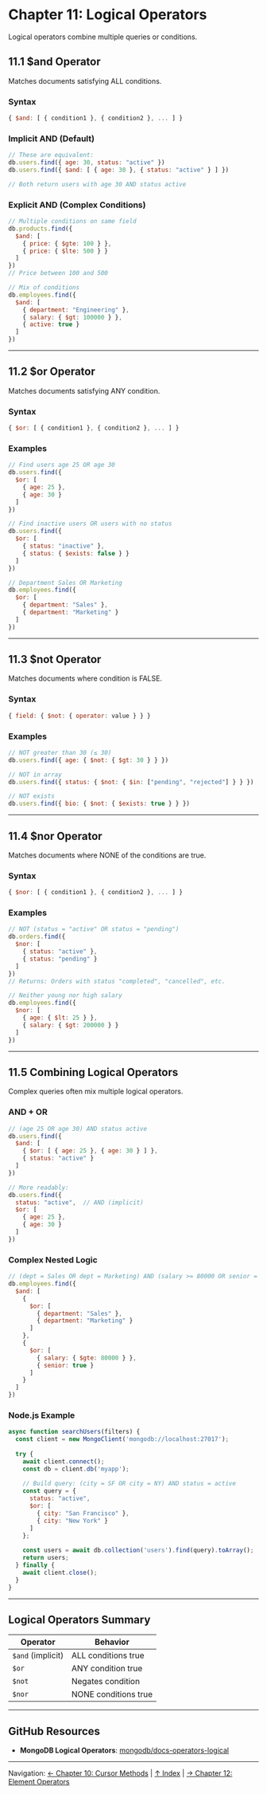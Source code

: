 # Chapter 11: Logical Operators

Logical operators combine multiple queries or conditions.

## 11.1 $and Operator

Matches documents satisfying ALL conditions.

### **Syntax**

```javascript
{ $and: [ { condition1 }, { condition2 }, ... ] }
```

### **Implicit AND (Default)**

```javascript
// These are equivalent:
db.users.find({ age: 30, status: "active" })
db.users.find({ $and: [ { age: 30 }, { status: "active" } ] })

// Both return users with age 30 AND status active
```

### **Explicit AND (Complex Conditions)**

```javascript
// Multiple conditions on same field
db.products.find({
  $and: [
    { price: { $gte: 100 } },
    { price: { $lte: 500 } }
  ]
})
// Price between 100 and 500

// Mix of conditions
db.employees.find({
  $and: [
    { department: "Engineering" },
    { salary: { $gt: 100000 } },
    { active: true }
  ]
})
```

---

## 11.2 $or Operator

Matches documents satisfying ANY condition.

### **Syntax**

```javascript
{ $or: [ { condition1 }, { condition2 }, ... ] }
```

### **Examples**

```javascript
// Find users age 25 OR age 30
db.users.find({
  $or: [
    { age: 25 },
    { age: 30 }
  ]
})

// Find inactive users OR users with no status
db.users.find({
  $or: [
    { status: "inactive" },
    { status: { $exists: false } }
  ]
})

// Department Sales OR Marketing
db.employees.find({
  $or: [
    { department: "Sales" },
    { department: "Marketing" }
  ]
})
```

---

## 11.3 $not Operator

Matches documents where condition is FALSE.

### **Syntax**

```javascript
{ field: { $not: { operator: value } } }
```

### **Examples**

```javascript
// NOT greater than 30 (≤ 30)
db.users.find({ age: { $not: { $gt: 30 } } })

// NOT in array
db.users.find({ status: { $not: { $in: ["pending", "rejected"] } } })

// NOT exists
db.users.find({ bio: { $not: { $exists: true } } })
```

---

## 11.4 $nor Operator

Matches documents where NONE of the conditions are true.

### **Syntax**

```javascript
{ $nor: [ { condition1 }, { condition2 }, ... ] }
```

### **Examples**

```javascript
// NOT (status = "active" OR status = "pending")
db.orders.find({
  $nor: [
    { status: "active" },
    { status: "pending" }
  ]
})
// Returns: Orders with status "completed", "cancelled", etc.

// Neither young nor high salary
db.employees.find({
  $nor: [
    { age: { $lt: 25 } },
    { salary: { $gt: 200000 } }
  ]
})
```

---

## 11.5 Combining Logical Operators

Complex queries often mix multiple logical operators.

### **AND + OR**

```javascript
// (age 25 OR age 30) AND status active
db.users.find({
  $and: [
    { $or: [ { age: 25 }, { age: 30 } ] },
    { status: "active" }
  ]
})

// More readably:
db.users.find({
  status: "active",  // AND (implicit)
  $or: [
    { age: 25 },
    { age: 30 }
  ]
})
```

### **Complex Nested Logic**

```javascript
// (dept = Sales OR dept = Marketing) AND (salary >= 80000 OR senior = true)
db.employees.find({
  $and: [
    {
      $or: [
        { department: "Sales" },
        { department: "Marketing" }
      ]
    },
    {
      $or: [
        { salary: { $gte: 80000 } },
        { senior: true }
      ]
    }
  ]
})
```

### **Node.js Example**

```javascript
async function searchUsers(filters) {
  const client = new MongoClient('mongodb://localhost:27017');
  
  try {
    await client.connect();
    const db = client.db('myapp');
    
    // Build query: (city = SF OR city = NY) AND status = active
    const query = {
      status: "active",
      $or: [
        { city: "San Francisco" },
        { city: "New York" }
      ]
    };
    
    const users = await db.collection('users').find(query).toArray();
    return users;
  } finally {
    await client.close();
  }
}
```

---

## Logical Operators Summary

| Operator | Behavior |
|----------|----------|
| `$and` (implicit) | ALL conditions true |
| `$or` | ANY condition true |
| `$not` | Negates condition |
| `$nor` | NONE conditions true |

---

## GitHub Resources

- **MongoDB Logical Operators**: [mongodb/docs-operators-logical](https://github.com/mongodb/docs)

---

Navigation: [← Chapter 10: Cursor Methods](../ch10-cursor-methods/README.md) | [↑ Index](../../index.md) | [→ Chapter 12: Element Operators](../ch12-element-operators/README.md)
